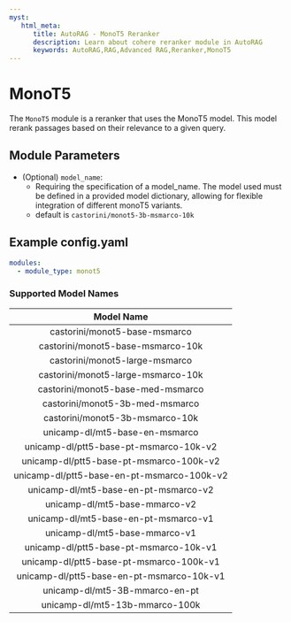 ```yaml
---
myst:
   html_meta:
      title: AutoRAG - MonoT5 Reranker
      description: Learn about cohere reranker module in AutoRAG 
      keywords: AutoRAG,RAG,Advanced RAG,Reranker,MonoT5
---
```

# MonoT5

The `MonoT5` module is a reranker that uses the MonoT5 model. This model rerank passages based on their relevance to a
given query.

## **Module Parameters**

- (Optional) `model_name`:
    - Requiring the specification of a model_name. The model used must be defined in a provided model dictionary,
      allowing for flexible integration of different monoT5 variants.
    - default is `castorini/monot5-3b-msmarco-10k`

## **Example config.yaml**

```yaml
modules:
  - module_type: monot5
```

### Supported Model Names

|                 Model Name                 |
|:------------------------------------------:|
|       castorini/monot5-base-msmarco        |
|     castorini/monot5-base-msmarco-10k      |
|       castorini/monot5-large-msmarco       |
|     castorini/monot5-large-msmarco-10k     |
|     castorini/monot5-base-med-msmarco      |
|      castorini/monot5-3b-med-msmarco       |
|      castorini/monot5-3b-msmarco-10k       |
|       unicamp-dl/mt5-base-en-msmarco       |
|   unicamp-dl/ptt5-base-pt-msmarco-10k-v2   |
|  unicamp-dl/ptt5-base-pt-msmarco-100k-v2   |
| unicamp-dl/ptt5-base-en-pt-msmarco-100k-v2 |
|    unicamp-dl/mt5-base-en-pt-msmarco-v2    |
|       unicamp-dl/mt5-base-mmarco-v2        |
|    unicamp-dl/mt5-base-en-pt-msmarco-v1    |
|       unicamp-dl/mt5-base-mmarco-v1        |
|   unicamp-dl/ptt5-base-pt-msmarco-10k-v1   |
|  unicamp-dl/ptt5-base-pt-msmarco-100k-v1   |
| unicamp-dl/ptt5-base-en-pt-msmarco-10k-v1  |
|       unicamp-dl/mt5-3B-mmarco-en-pt       |
|       unicamp-dl/mt5-13b-mmarco-100k       |
